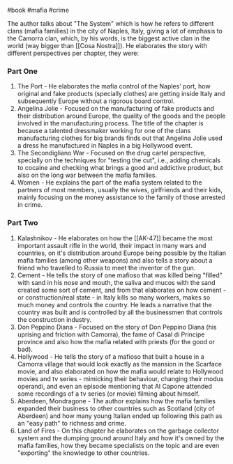 #book #mafia #crime 

The author talks about "The System" which is how he refers to different clans (mafia families) in the city of Naples, Italy, giving a lot of emphasis to the Camorra clan, which, by his words, is the biggest active clan in the world (way bigger than [[Cosa Nostra]]). He elaborates the story with different perspectives per chapter, they were:

### Part One

1. The Port - He elaborates the mafia control of the Naples' port, how original and fake products (specially clothes) are getting inside Italy and subsequently Europe without a rigorous board control.
2. Angelina Jolie - Focused on the manufacturing of fake products and their distribution around Europe, the quality of the goods and the people involved in the manufacturing process. The title of the chapter is because a talented dressmaker working for one of the clans manufacturing clothes for big brands finds out that Angelina Jolie used a dress he manufactured in Naples in a big Hollywood event.
3. The Secondigliano War - Focused on the drug cartel perspective, specially on the techniques for "testing the cut", i.e., adding chemicals to cocaine and checking what brings a good and addictive product, but also on the long war between the mafia families.
4. Women - He explains the part of the mafia system related to the partners of most members, usually the wives, girlfriends and their kids, mainly focusing on the money assistance to the family of those arrested in crime.

### Part Two

1. Kalashnikov - He elaborates on how the [[AK-47]] became the most important assault rifle in the world, their impact in many wars and countries, on it's distribution around Europe being possible by the Italian mafia families (among other weapons) and also tells a story about a friend who travelled to Russia to meet the inventor of the gun.
2. Cement - He tells the story of one mafioso that was killed being "filled" with sand in his nose and mouth, the saliva and mucos with the sand created some sort of cement, and from that elaborates on how cement - or construction/real state - in Italy kills so many workers, makes so much money and controls the country. He leads a narrative that the country was built and is controlled by all the businessmen that controls the construction industry.
3. Don Peppino Diana - Focused on the story of Don Peppino Diana (his uprising and friction with Camorra), the fame of Casal di Principe province and also how the mafia related with priests (for the good or bad).
4. Hollywood - He tells the story of a mafioso that built a house in a Camorra village that would look exactly as the mansion in the Scarface movie, and also elaborated on how the mafia would relate to Hollywood movies and tv series - mimicking their behaviour, changing their modus operandi, and even an episode mentioning that Al Capone attended some recordings of a tv series (or movie) filming about himself.
5. Aberdeen, Mondragone - The author explains how the mafia families expanded their business to other countries such as Scotland (city of Aberdeen) and how many young Italian ended up following this path as an "easy path" to richness and crime.
6. Land of Fires - On this chapter he elaborates on the garbage collector system and the dumping ground around Italy and how it's owned by the mafia families, how they became specialists on the topic and are even "exporting" the knowledge to other countries.